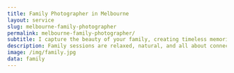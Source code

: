 ```yaml
---
title: Family Photographer in Melbourne
layout: service
slug: melbourne-family-photographer
permalink: melbourne-family-photographer/
subtitle: I capture the beauty of your family, creating timeless memories that you'll cherish forever.
description: Family sessions are relaxed, natural, and all about connection. Whether we're outdoors in one of Melbourne’s beautiful parks or in the comfort of your home, I’ll gently guide you to ensure we capture genuine smiles, quiet moments, and everything in between. These sessions are about telling your family's story—honestly and beautifully.
image: /img/family.jpg
data: family
---
```


<!-- This page uses the family.yaml data file for content -->
